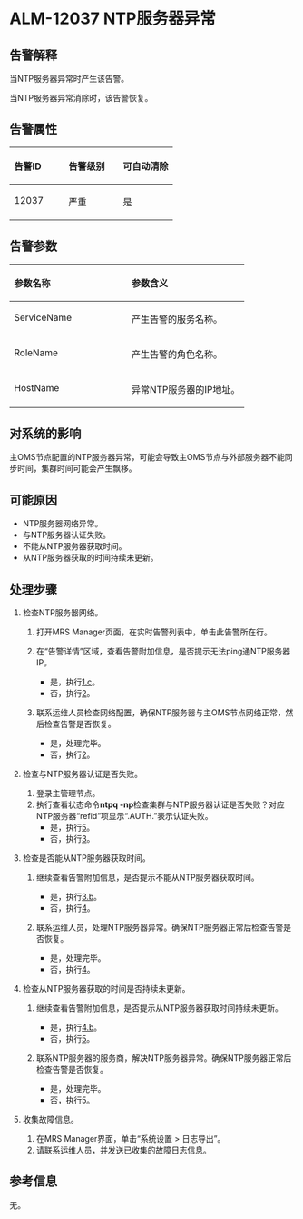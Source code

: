 # ALM-12037 NTP服务器异常<a name="ZH-CN_TOPIC_0174499339"></a>

## 告警解释<a name="zh-cn_topic_0093195039_zh-cn_topic_0035546887_section60608953165225"></a>

当NTP服务器异常时产生该告警。

当NTP服务器异常消除时，该告警恢复。

## 告警属性<a name="zh-cn_topic_0093195039_zh-cn_topic_0035546887_section5401937165252"></a>

<a name="zh-cn_topic_0093195039_zh-cn_topic_0035546887_table63114479165218"></a>
<table><thead align="left"><tr id="zh-cn_topic_0093195039_zh-cn_topic_0035546887_row8043489165218"><th class="cellrowborder" valign="top" width="33.33333333333333%" id="mcps1.1.4.1.1"><p id="zh-cn_topic_0093195039_zh-cn_topic_0035546887_p47542853165218"><a name="zh-cn_topic_0093195039_zh-cn_topic_0035546887_p47542853165218"></a><a name="zh-cn_topic_0093195039_zh-cn_topic_0035546887_p47542853165218"></a><strong id="zh-cn_topic_0093195039_zh-cn_topic_0035546887_b25232496165218"><a name="zh-cn_topic_0093195039_zh-cn_topic_0035546887_b25232496165218"></a><a name="zh-cn_topic_0093195039_zh-cn_topic_0035546887_b25232496165218"></a>告警ID</strong></p>
</th>
<th class="cellrowborder" valign="top" width="33.33333333333333%" id="mcps1.1.4.1.2"><p id="zh-cn_topic_0093195039_zh-cn_topic_0035546887_p30566310165218"><a name="zh-cn_topic_0093195039_zh-cn_topic_0035546887_p30566310165218"></a><a name="zh-cn_topic_0093195039_zh-cn_topic_0035546887_p30566310165218"></a><strong id="zh-cn_topic_0093195039_zh-cn_topic_0035546887_b6661339165218"><a name="zh-cn_topic_0093195039_zh-cn_topic_0035546887_b6661339165218"></a><a name="zh-cn_topic_0093195039_zh-cn_topic_0035546887_b6661339165218"></a>告警级别</strong></p>
</th>
<th class="cellrowborder" valign="top" width="33.33333333333333%" id="mcps1.1.4.1.3"><p id="zh-cn_topic_0093195039_zh-cn_topic_0035546887_p2697564165218"><a name="zh-cn_topic_0093195039_zh-cn_topic_0035546887_p2697564165218"></a><a name="zh-cn_topic_0093195039_zh-cn_topic_0035546887_p2697564165218"></a><strong id="zh-cn_topic_0093195039_zh-cn_topic_0035546887_b24278083165218"><a name="zh-cn_topic_0093195039_zh-cn_topic_0035546887_b24278083165218"></a><a name="zh-cn_topic_0093195039_zh-cn_topic_0035546887_b24278083165218"></a>可自动清除</strong></p>
</th>
</tr>
</thead>
<tbody><tr id="zh-cn_topic_0093195039_zh-cn_topic_0035546887_row17176163165218"><td class="cellrowborder" valign="top" width="33.33333333333333%" headers="mcps1.1.4.1.1 "><p id="zh-cn_topic_0093195039_zh-cn_topic_0035546887_p49091925165218"><a name="zh-cn_topic_0093195039_zh-cn_topic_0035546887_p49091925165218"></a><a name="zh-cn_topic_0093195039_zh-cn_topic_0035546887_p49091925165218"></a>12037</p>
</td>
<td class="cellrowborder" valign="top" width="33.33333333333333%" headers="mcps1.1.4.1.2 "><p id="zh-cn_topic_0093195039_zh-cn_topic_0035546887_p17023004165218"><a name="zh-cn_topic_0093195039_zh-cn_topic_0035546887_p17023004165218"></a><a name="zh-cn_topic_0093195039_zh-cn_topic_0035546887_p17023004165218"></a>严重</p>
</td>
<td class="cellrowborder" valign="top" width="33.33333333333333%" headers="mcps1.1.4.1.3 "><p id="zh-cn_topic_0093195039_zh-cn_topic_0035546887_p36686112165218"><a name="zh-cn_topic_0093195039_zh-cn_topic_0035546887_p36686112165218"></a><a name="zh-cn_topic_0093195039_zh-cn_topic_0035546887_p36686112165218"></a>是</p>
</td>
</tr>
</tbody>
</table>

## 告警参数<a name="zh-cn_topic_0093195039_zh-cn_topic_0035546887_section48258803165258"></a>

<a name="zh-cn_topic_0093195039_zh-cn_topic_0035546887_table34848141165218"></a>
<table><thead align="left"><tr id="zh-cn_topic_0093195039_zh-cn_topic_0035546887_row55944492165218"><th class="cellrowborder" valign="top" width="50%" id="mcps1.1.3.1.1"><p id="zh-cn_topic_0093195039_zh-cn_topic_0035546887_p35209974165218"><a name="zh-cn_topic_0093195039_zh-cn_topic_0035546887_p35209974165218"></a><a name="zh-cn_topic_0093195039_zh-cn_topic_0035546887_p35209974165218"></a><strong id="zh-cn_topic_0093195039_zh-cn_topic_0035546887_b48454312165218"><a name="zh-cn_topic_0093195039_zh-cn_topic_0035546887_b48454312165218"></a><a name="zh-cn_topic_0093195039_zh-cn_topic_0035546887_b48454312165218"></a>参数名称</strong></p>
</th>
<th class="cellrowborder" valign="top" width="50%" id="mcps1.1.3.1.2"><p id="zh-cn_topic_0093195039_zh-cn_topic_0035546887_p32485204165218"><a name="zh-cn_topic_0093195039_zh-cn_topic_0035546887_p32485204165218"></a><a name="zh-cn_topic_0093195039_zh-cn_topic_0035546887_p32485204165218"></a><strong id="zh-cn_topic_0093195039_zh-cn_topic_0035546887_b23931384165218"><a name="zh-cn_topic_0093195039_zh-cn_topic_0035546887_b23931384165218"></a><a name="zh-cn_topic_0093195039_zh-cn_topic_0035546887_b23931384165218"></a>参数含义</strong></p>
</th>
</tr>
</thead>
<tbody><tr id="zh-cn_topic_0093195039_zh-cn_topic_0035546887_row14055864165218"><td class="cellrowborder" valign="top" width="50%" headers="mcps1.1.3.1.1 "><p id="zh-cn_topic_0093195039_zh-cn_topic_0035546887_p64783229165218"><a name="zh-cn_topic_0093195039_zh-cn_topic_0035546887_p64783229165218"></a><a name="zh-cn_topic_0093195039_zh-cn_topic_0035546887_p64783229165218"></a>ServiceName</p>
</td>
<td class="cellrowborder" valign="top" width="50%" headers="mcps1.1.3.1.2 "><p id="zh-cn_topic_0093195039_zh-cn_topic_0035546887_p12950219165218"><a name="zh-cn_topic_0093195039_zh-cn_topic_0035546887_p12950219165218"></a><a name="zh-cn_topic_0093195039_zh-cn_topic_0035546887_p12950219165218"></a>产生告警的服务名称。</p>
</td>
</tr>
<tr id="zh-cn_topic_0093195039_zh-cn_topic_0035546887_row49443108165218"><td class="cellrowborder" valign="top" width="50%" headers="mcps1.1.3.1.1 "><p id="zh-cn_topic_0093195039_zh-cn_topic_0035546887_p45468817165218"><a name="zh-cn_topic_0093195039_zh-cn_topic_0035546887_p45468817165218"></a><a name="zh-cn_topic_0093195039_zh-cn_topic_0035546887_p45468817165218"></a>RoleName</p>
</td>
<td class="cellrowborder" valign="top" width="50%" headers="mcps1.1.3.1.2 "><p id="zh-cn_topic_0093195039_zh-cn_topic_0035546887_p59095579165218"><a name="zh-cn_topic_0093195039_zh-cn_topic_0035546887_p59095579165218"></a><a name="zh-cn_topic_0093195039_zh-cn_topic_0035546887_p59095579165218"></a>产生告警的角色名称。</p>
</td>
</tr>
<tr id="zh-cn_topic_0093195039_zh-cn_topic_0035546887_row62098166165218"><td class="cellrowborder" valign="top" width="50%" headers="mcps1.1.3.1.1 "><p id="zh-cn_topic_0093195039_zh-cn_topic_0035546887_p63895541165218"><a name="zh-cn_topic_0093195039_zh-cn_topic_0035546887_p63895541165218"></a><a name="zh-cn_topic_0093195039_zh-cn_topic_0035546887_p63895541165218"></a>HostName</p>
</td>
<td class="cellrowborder" valign="top" width="50%" headers="mcps1.1.3.1.2 "><p id="zh-cn_topic_0093195039_zh-cn_topic_0035546887_p8156357165218"><a name="zh-cn_topic_0093195039_zh-cn_topic_0035546887_p8156357165218"></a><a name="zh-cn_topic_0093195039_zh-cn_topic_0035546887_p8156357165218"></a>异常NTP服务器的IP地址。</p>
</td>
</tr>
</tbody>
</table>

## 对系统的影响<a name="zh-cn_topic_0093195039_zh-cn_topic_0035546887_section1946313416537"></a>

主OMS节点配置的NTP服务器异常，可能会导致主OMS节点与外部服务器不能同步时间，集群时间可能会产生飘移。

## 可能原因<a name="zh-cn_topic_0093195039_zh-cn_topic_0035546887_section9993405165311"></a>

-   NTP服务器网络异常。
-   与NTP服务器认证失败。
-   不能从NTP服务器获取时间。
-   从NTP服务器获取的时间持续未更新。

## 处理步骤<a name="zh-cn_topic_0093195039_zh-cn_topic_0035546887_section24122194165316"></a>

1.  检查NTP服务器网络。
    1.  打开MRS Manager页面，在实时告警列表中，单击此告警所在行。
    2.  在“告警详情”区域，查看告警附加信息，是否提示无法ping通NTP服务器IP。
        -   是，执行[1.c](#zh-cn_topic_0093195039_zh-cn_topic_0035546887_li1632254917016)。
        -   否，执行[2](#zh-cn_topic_0093195039_zh-cn_topic_0035546887_li39341571165349)。

    3.  <a name="zh-cn_topic_0093195039_zh-cn_topic_0035546887_li1632254917016"></a>联系运维人员检查网络配置，确保NTP服务器与主OMS节点网络正常，然后检查告警是否恢复。
        -   是，处理完毕。
        -   否，执行[2](#zh-cn_topic_0093195039_zh-cn_topic_0035546887_li39341571165349)。

2.  <a name="zh-cn_topic_0093195039_zh-cn_topic_0035546887_li39341571165349"></a>检查与NTP服务器认证是否失败。
    1.  登录主管理节点。
    2.  执行查看状态命令**ntpq -np**检查集群与NTP服务器认证是否失败？对应NTP服务器“refid”项显示“.AUTH.”表示认证失败。
        -   是，执行[5](#zh-cn_topic_0093195039_zh-cn_topic_0035546887_li13676310165349)。
        -   否，执行[3](#zh-cn_topic_0093195039_zh-cn_topic_0035546887_li1771406117437)。

3.  <a name="zh-cn_topic_0093195039_zh-cn_topic_0035546887_li1771406117437"></a>检查是否能从NTP服务器获取时间。
    1.  继续查看告警附加信息，是否提示不能从NTP服务器获取时间。
        -   是，执行[3.b](#zh-cn_topic_0093195039_zh-cn_topic_0035546887_li3545109317619)。
        -   否，执行[4](#zh-cn_topic_0093195039_zh-cn_topic_0035546887_li2737952217524)。

    2.  <a name="zh-cn_topic_0093195039_zh-cn_topic_0035546887_li3545109317619"></a>联系运维人员，处理NTP服务器异常。确保NTP服务器正常后检查告警是否恢复。
        -   是，处理完毕。
        -   否，执行[4](#zh-cn_topic_0093195039_zh-cn_topic_0035546887_li2737952217524)。

4.  <a name="zh-cn_topic_0093195039_zh-cn_topic_0035546887_li2737952217524"></a>检查从NTP服务器获取的时间是否持续未更新。
    1.  继续查看告警附加信息，是否提示从NTP服务器获取时间持续未更新。
        -   是，执行[4.b](#zh-cn_topic_0093195039_zh-cn_topic_0035546887_li6014697617721)。
        -   否，执行[5](#zh-cn_topic_0093195039_zh-cn_topic_0035546887_li13676310165349)。

    2.  <a name="zh-cn_topic_0093195039_zh-cn_topic_0035546887_li6014697617721"></a>联系NTP服务器的服务商，解决NTP服务器异常。确保NTP服务器正常后检查告警是否恢复。
        -   是，处理完毕。
        -   否，执行[5](#zh-cn_topic_0093195039_zh-cn_topic_0035546887_li13676310165349)。

5.  <a name="zh-cn_topic_0093195039_zh-cn_topic_0035546887_li13676310165349"></a>收集故障信息。
    1.  在MRS Manager界面，单击“系统设置 \> 日志导出”。
    2.  请联系运维人员，并发送已收集的故障日志信息。


## 参考信息<a name="zh-cn_topic_0093195039_zh-cn_topic_0035546887_section5597720165321"></a>

无。

